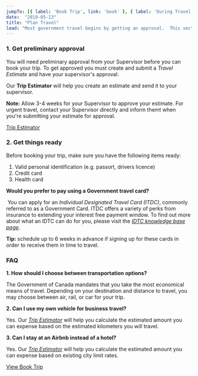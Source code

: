 ```yaml
---
jumpTo: [{ label: 'Book Trip', link: 'book' }, { label: 'During Travel', link: 'travel' }, { label: 'Expense Claims', link: 'expense' }]
date:  "2019-05-13"
title: "Plan Travel"
lead: "Most government travel begins by getting an approval.  This section will provide guidance on putting together a trip estimate for approval and key information to help plan your trip."
---
```

<article class="content-left col-xs-12 col-sm-12 col-md-12">

<div class="card px-4 pt-4 my-4 bg-light">
    <div class="row">
        <div class="col-sm-8">

### 1. Get preliminary approval

You will need preliminary approval from your Supervisor before you can book your trip.  To get approved you must create and submit a *Travel Estimate* and have your supervisor's approval.

Our **Trip Estimator** will help you create an estimate and send it to your supervisor.

**Note:** Allow 3-4 weeks for your Supervisor to approve your estimate.  For urgent travel, contact your Supervisor directly and inform themt when you're submitting your estimate for approval.</div>
        <div class="col-sm-4">
            <p class="text-center"><a href="/en/estimator" class="btn btn-primary my-4 px-4">Trip Estimator</a></p>
        </div>
    </div>
</div>


<div class="card p-4 my-4 bg-light">
    <div class="row">
        <div class="col-sm-8">

### 2. Get things ready

Before booking your trip, make sure you have the following items ready:

1. Valid personal identification (e.g. passort, drivers licence)
2. Credit card
3. Health card

**Would you prefer to pay using a Government travel card?**

​
You can apply for an *Individual Designated Travel Card (ITDC)*, commonly referred to as a Government Card.  ITDC offers a variety of perks from insurance to extending your interest free payment window.  To find out more about what an IDTC can do for you, please visit the [*IDTC knowledge base page*](/en/knowledgebase/idtc).
​

**Tip:** schedule up to 6 weeks in advance if signing up for these cards in order to receive them in time to travel.
        </div>
        <div class="col-sm-4">
            <!-- <p class="text-center">
                <a href="/en/book"  class="btn btn-primary my-4 px-4" target="_blank">Trip Estimator</a>
            </p> -->
        </div>
    </div>
</div>

<div class="card p-4 my-4 bg-light">
    <div class="row">
        <div class="col-sm-8">

### FAQ

**1. How should I choose between transportation options?**

The Government of Canada mandates that you take the most economical means of travel. Depending on your destination and distance to travel, you may choose between air, rail, or car for your trip. 

**2. Can I use my own vehicle for business travel?**

Yes.  Our [*Trip Estimator*](https://gc-travel-estimator.herokuapp.com/) will help you calculate the estimated amount you can expense based on the estimated kilometers you will travel.

**3. Can I stay at an Airbnb instead of a hotel?**

Yes.  Our [*Trip Estimator*](https://gc-travel-estimator.herokuapp.com/) will help you calculate the estimated amount you can expense based on existing city limit rates.</div>
        <div class="col-sm-4">
            <!-- <p class="text-center">
                <a href="/en/book"  class="btn btn-primary my-4 px-4" target="_blank">Trip Estimator</a>
            </p> -->
        </div>
    </div>
</div>

<p class="text-center">
    <a href="/en/book" class="btn btn-primary my-4 px-4">View Book Trip</a>
</p>

</article>
